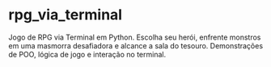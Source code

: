 # rpg_via_terminal
Jogo de RPG via Terminal em Python. Escolha seu herói, enfrente monstros em uma masmorra desafiadora e alcance a sala do tesouro. Demonstrações de POO, lógica de jogo e interação no terminal.
